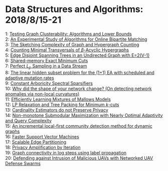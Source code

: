 # Data Structures and Algorithms: 2018/8/15-21  
1: [Testing Graph Clusterability: Algorithms and Lower Bounds](https://doi.org/10.48550/arXiv.1808.04807)  
2: [An Experimental Study of Algorithms for Online Bipartite Matching](https://doi.org/10.48550/arXiv.1808.04863)  
3: [The Sketching Complexity of Graph and Hypergraph Counting](https://doi.org/10.48550/arXiv.1808.04995)  
4: [Counting Minimal Transversals of $\beta$-Acyclic Hypergraphs](https://doi.org/10.48550/arXiv.1808.05017)  
5: [Edge Disjoint Spanning Trees in an Undirected Graph with E=2(V-1)](https://doi.org/10.48550/arXiv.1808.05256)  
6: [Shared-memory Exact Minimum Cuts](https://doi.org/10.48550/arXiv.1808.05458)  
7: [Perfect $L_p$ Sampling in a Data Stream](https://doi.org/10.48550/arXiv.1808.05497)  
8: [The linear hidden subset problem for the (1+1) EA with scheduled and  adaptive mutation rates](https://doi.org/10.48550/arXiv.1808.05566)  
9: [Constant Arboricity Spectral Sparsifiers](https://doi.org/10.48550/arXiv.1808.05662)  
10: [Why did the shape of your network change? (On detecting network  anomalies via non-local curvatures)](https://doi.org/10.48550/arXiv.1808.05676)  
11: [Efficiently Learning Mixtures of Mallows Models](https://doi.org/10.48550/arXiv.1808.05731)  
12: [LP Relaxation and Tree Packing for Minimum $k$-cuts](https://doi.org/10.48550/arXiv.1808.05765)  
13: [Cardinality Estimators do not Preserve Privacy](https://doi.org/10.48550/arXiv.1808.05879)  
14: [Non-monotone Submodular Maximization with Nearly Optimal Adaptivity and  Query Complexity](https://doi.org/10.48550/arXiv.1808.06932)  
15: [An incremental local-first community detection method for dynamic graphs](https://doi.org/10.48550/arXiv.1808.06251)  
16: [Faster Support Vector Machines](https://doi.org/10.48550/arXiv.1808.06394)  
17: [Scalable Edge Partitioning](https://doi.org/10.48550/arXiv.1808.06411)  
18: [Privacy Amplification by Iteration](https://doi.org/10.48550/arXiv.1808.06651)  
19: [Graph connectivity in log steps using label propagation](https://doi.org/10.48550/arXiv.1808.06705)  
20: [Defending against Intrusion of Malicious UAVs with Networked UAV Defense  Swarms](https://doi.org/10.48550/arXiv.1808.06900)  